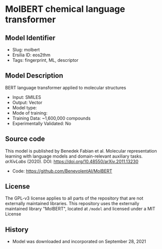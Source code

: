 # MolBERT chemical language transformer

## Model Identifier
- Slug: molbert
- Ersilia ID: eos2thm
- Tags: fingerprint, ML, descriptor

## Model Description 
BERT language transformer applied to molecular structures 
- Input: SMILES 
- Output: Vector 
- Model type:
- Mode of training:
- Training Data: ~1,600,000 compounds 
- Experimentally Validated: No 

## Source code
This model is published by Benedek Fabian et al. Molecular representation learning with language models and domain-relevant auxiliary tasks. *arXivLabs* (2020). DOI: https://doi.org/10.48550/arXiv.2011.13230
- Code: https://github.com/BenevolentAI/MolBERT

## License
The GPL-v3 license applies to all parts of the repository that are not externally maintained libraries. This repository uses the externally maintained library "MolBERT", located at `/model` and licensed under a MIT License

## History 
- Model was downloaded and incorporated on September 28, 2021

